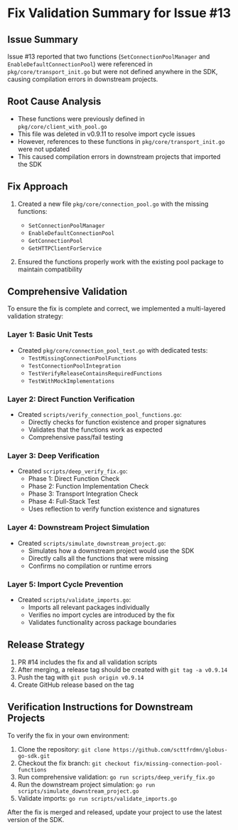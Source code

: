 # Fix Validation Summary for Issue #13

## Issue Summary
Issue #13 reported that two functions (`SetConnectionPoolManager` and `EnableDefaultConnectionPool`) were referenced in `pkg/core/transport_init.go` but were not defined anywhere in the SDK, causing compilation errors in downstream projects.

## Root Cause Analysis
- These functions were previously defined in `pkg/core/client_with_pool.go`
- This file was deleted in v0.9.11 to resolve import cycle issues
- However, references to these functions in `pkg/core/transport_init.go` were not updated
- This caused compilation errors in downstream projects that imported the SDK

## Fix Approach
1. Created a new file `pkg/core/connection_pool.go` with the missing functions:
   - `SetConnectionPoolManager`
   - `EnableDefaultConnectionPool`
   - `GetConnectionPool`
   - `GetHTTPClientForService`

2. Ensured the functions properly work with the existing pool package to maintain compatibility

## Comprehensive Validation
To ensure the fix is complete and correct, we implemented a multi-layered validation strategy:

### Layer 1: Basic Unit Tests
- Created `pkg/core/connection_pool_test.go` with dedicated tests:
  - `TestMissingConnectionPoolFunctions`
  - `TestConnectionPoolIntegration`
  - `TestVerifyReleaseContainsRequiredFunctions`
  - `TestWithMockImplementations`

### Layer 2: Direct Function Verification
- Created `scripts/verify_connection_pool_functions.go`:
  - Directly checks for function existence and proper signatures
  - Validates that the functions work as expected
  - Comprehensive pass/fail testing

### Layer 3: Deep Verification
- Created `scripts/deep_verify_fix.go`:
  - Phase 1: Direct Function Check
  - Phase 2: Function Implementation Check
  - Phase 3: Transport Integration Check
  - Phase 4: Full-Stack Test
  - Uses reflection to verify function existence and signatures

### Layer 4: Downstream Project Simulation
- Created `scripts/simulate_downstream_project.go`:
  - Simulates how a downstream project would use the SDK
  - Directly calls all the functions that were missing
  - Confirms no compilation or runtime errors

### Layer 5: Import Cycle Prevention
- Created `scripts/validate_imports.go`:
  - Imports all relevant packages individually
  - Verifies no import cycles are introduced by the fix
  - Validates functionality across package boundaries

## Release Strategy
1. PR #14 includes the fix and all validation scripts
2. After merging, a release tag should be created with `git tag -a v0.9.14`
3. Push the tag with `git push origin v0.9.14`
4. Create GitHub release based on the tag

## Verification Instructions for Downstream Projects
To verify the fix in your own environment:

1. Clone the repository: `git clone https://github.com/scttfrdmn/globus-go-sdk.git`
2. Checkout the fix branch: `git checkout fix/missing-connection-pool-functions`
3. Run comprehensive validation: `go run scripts/deep_verify_fix.go`
4. Run the downstream project simulation: `go run scripts/simulate_downstream_project.go`
5. Validate imports: `go run scripts/validate_imports.go`

After the fix is merged and released, update your project to use the latest version of the SDK.